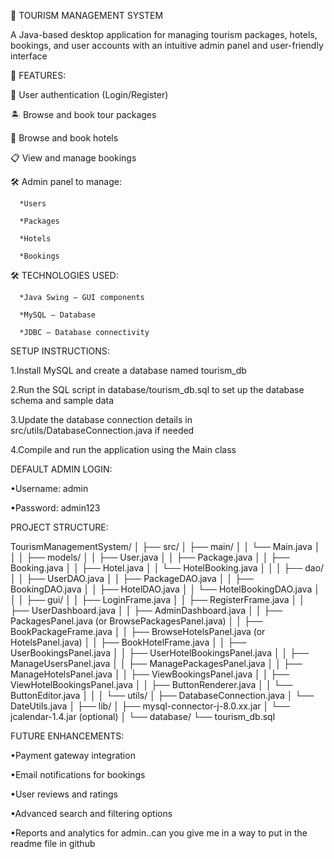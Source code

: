 🧳 TOURISM MANAGEMENT SYSTEM

A Java-based desktop application for managing tourism packages, hotels, bookings, and user accounts with an intuitive admin panel and user-friendly interface

🚀 FEATURES:

🔐 User authentication (Login/Register)

🏝️ Browse and book tour packages

🏨 Browse and book hotels

📋 View and manage bookings

🛠️ Admin panel to manage:

      *Users

      *Packages

      *Hotels

      *Bookings

🛠 TECHNOLOGIES USED:

      *Java Swing – GUI components

      *MySQL – Database

      *JDBC – Database connectivity
      
SETUP INSTRUCTIONS:

1.Install MySQL and create a database named tourism_db

2.Run the SQL script in database/tourism_db.sql to set up the database schema and sample data

3.Update the database connection details in src/utils/DatabaseConnection.java if needed

4.Compile and run the application using the Main class

DEFAULT ADMIN LOGIN:

•Username: admin

•Password: admin123

PROJECT STRUCTURE:

TourismManagementSystem/
│
├── src/
│   ├── main/
│   │   └── Main.java
│   │
│   ├── models/
│   │   ├── User.java
│   │   ├── Package.java
│   │   ├── Booking.java
│   │   ├── Hotel.java
│   │   └── HotelBooking.java
│   │
│   ├── dao/
│   │   ├── UserDAO.java
│   │   ├── PackageDAO.java
│   │   ├── BookingDAO.java
│   │   ├── HotelDAO.java
│   │   └── HotelBookingDAO.java
│   │
│   ├── gui/
│   │   ├── LoginFrame.java
│   │   ├── RegisterFrame.java
│   │   ├── UserDashboard.java
│   │   ├── AdminDashboard.java
│   │   ├── PackagesPanel.java (or BrowsePackagesPanel.java)
│   │   ├── BookPackageFrame.java
│   │   ├── BrowseHotelsPanel.java (or HotelsPanel.java)
│   │   ├── BookHotelFrame.java
│   │   ├── UserBookingsPanel.java
│   │   ├── UserHotelBookingsPanel.java
│   │   ├── ManageUsersPanel.java
│   │   ├── ManagePackagesPanel.java
│   │   ├── ManageHotelsPanel.java
│   │   ├── ViewBookingsPanel.java
│   │   ├── ViewHotelBookingsPanel.java
│   │   ├── ButtonRenderer.java
│   │   └── ButtonEditor.java
│   │
│   └── utils/
│       ├── DatabaseConnection.java
│       └── DateUtils.java
│
├── lib/
│   ├── mysql-connector-j-8.0.xx.jar
│   └── jcalendar-1.4.jar (optional)
│
└── database/
    └── tourism_db.sql


FUTURE ENHANCEMENTS:

•Payment gateway integration

•Email notifications for bookings

•User reviews and ratings

•Advanced search and filtering options

•Reports and analytics for admin..can you give me in a way to put in the readme file in github


